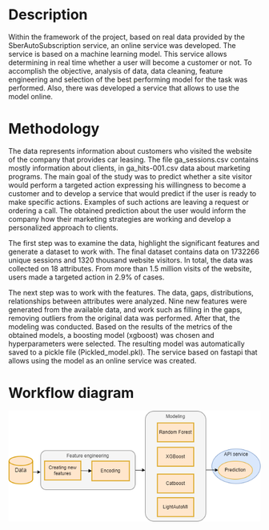 # Description
Within the framework of the project, based on real data provided by the SberAutoSubscription service, an online service was developed. The service is based on a machine learning model. This service allows determining in real time whether a user will become a customer or not.
To accomplish the objective, analysis of data, data cleaning, feature engineering and selection of the best performing model for the task was performed. Also, there was developed a service that allows to use the model online.

# Methodology
The data represents information about customers who visited the website of the company that provides car leasing. The file ga_sessions.csv contains mostly information about clients, in ga_hits-001.csv data about marketing programs. The main goal of the study was to predict whether a site visitor would perform a targeted action expressing his willingness to become a customer and to develop a service that would predict if the user is ready to make specific actions. Examples of such actions are leaving a request or ordering a call. The obtained prediction about the user would inform the company how their marketing strategies are working and develop a personalized approach to clients. 

The first step was to examine the data, highlight the significant features and generate a dataset to work with. The final dataset contains data on 1732266 unique sessions and 1320 thousand website visitors. In total, the data was collected on 18 attributes. From more than 1.5 million visits of the website, users made a targeted action in 2.9% of cases. 

The next step was to work with the features. The data, gaps, distributions, relationships between attributes were analyzed. Nine new features were generated from the available data, and work such as filling in the gaps, removing outliers from the original data was performed. After that, the modeling was conducted. Based on the results of the metrics of the obtained models, a boosting model (xgboost) was chosen and hyperparameters were selected. The resulting model was automatically saved to a pickle file (Pickled_model.pkl). The service based on fastapi that allows using the model as an online service was created. 

# Workflow diagram
![](./Diagram.png)
